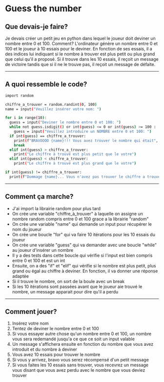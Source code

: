 # Guess the number

## Que devais-je faire?

Je devais créer un petit jeu en python dans lequel le joueur doit deviner un nombre entre 0 et 100. Comment? L'ordinateur génère un nombre entre 0 et 100 et le joueur à 10 essais pour le deviner. En fonction de ses essais, il a des indices lui indiquant si le nombre à trouver est plus petit ou plus grand que celui qu'il a proposé. Si il trouve dans les 10 essais, il reçoit un message de victoire tandis que si il ne le trouve pas, il reçoit un message de défaite.

---

## A quoi ressemble le code?

```sh
import random

chiffre_a_trouver = random.randint(0, 100)
name = input("Veuillez insérer votre nom: ")

for i in range(10):
  guess = input("Deviner le nombre entre 0 et 100: ")
  while not guess.isdigit() or int(guess) <= 0 or int(guess) >= 100 :
    guess = input("Veuillez introduire un NOMBRE entre 0 et 100: ")
  if int(guess) == chiffre_a_trouver:
    print(f"BRAVOOOO {name}!!! Vous avez trouver le nombre qui était", chiffre_a_trouver, "en", i+1, "rounds")
    break
  elif int(guess) > chiffre_a_trouver:
    print("Le chiffre à trouvé est plus petit que le votre")
  elif int(guess) < chiffre_a_trouver:
    print("Le chiffre à trouvé est plus grand que le votre")

if int(guess) != chiffre_a_trouver:
  print(f"Dommage {name}... Vous n'avez pas trouver le chiffre a trouver, c'était", chiffre_a_trouver)
```

---

## Comment ça marche?

- J'ai import la librairie random pour plus tard
- On crée une variable "chiffre_à_trouver" à laquelle on assigne un nombre random compris entre 0 et 100 grace a la librairie "random"
- On crée une variable "name" qui demande un input pour récupérer le nom du joueur
- On crée une boucle "for" qui va faire 10 itérations pour les 10 essais du joueur 
- On crée une variable "guess" qui va demander avec une boucle "while" au joueur d'insérer un nombre
- Il y a des tests dans cette boucle qui vérifie si l'input est bien compris entre 0 et 100 et est un int
- Ensuite, on a des "if" et "elif" qui vérifie si le nombre est plus petit, plus grand ou égal au chiffre à deviner. En fonction, il va donner une réponse adaptée
- Si il trouve le nombre, on sort de la boule avec un break
- Si les 10 itérations sont passées avant que le joueur aie trouvé le nombre, un message apparait pour dire qu'il a perdu

 ---

## Comment jouer?

1. Insérez votre nom
2. Tentez de deviner le nombre entre 0 et 100
3. Si vous essayer autre chose qu'un nombre entre 0 et 100, un nombre vous sera redemandé jusqu'a ce que ce soit un input valable
4. Un message s'affichera ensuite en fonction du nombre que vous avez introduit et du nombre à deviner
5. Vous avez 10 essais pour trouver le nombre
6. Si vous y arrivez, bravo vous serez récompensé d'un petit message
7. Si vous faites les 10 essais sans trouver, vous recevrez un message vous disant que vous avez perdu avec le nombre que vous deviez trouver



